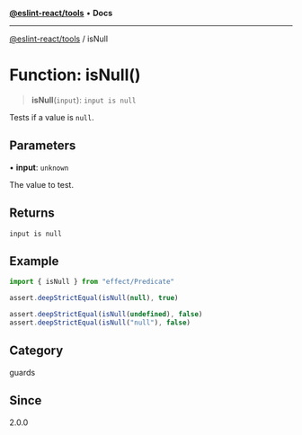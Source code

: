 [**@eslint-react/tools**](../README.md) • **Docs**

***

[@eslint-react/tools](../README.md) / isNull

# Function: isNull()

> **isNull**(`input`): `input is null`

Tests if a value is `null`.

## Parameters

• **input**: `unknown`

The value to test.

## Returns

`input is null`

## Example

```ts
import { isNull } from "effect/Predicate"

assert.deepStrictEqual(isNull(null), true)

assert.deepStrictEqual(isNull(undefined), false)
assert.deepStrictEqual(isNull("null"), false)
```

## Category

guards

## Since

2.0.0
